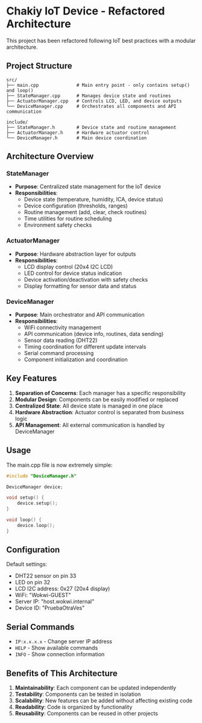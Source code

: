# Chakiy IoT Device - Refactored Architecture

This project has been refactored following IoT best practices with a modular architecture.

## Project Structure

```
src/
├── main.cpp              # Main entry point - only contains setup() and loop()
├── StateManager.cpp      # Manages device state and routines
├── ActuatorManager.cpp   # Controls LCD, LED, and device outputs
└── DeviceManager.cpp     # Orchestrates all components and API communication

include/
├── StateManager.h        # Device state and routine management
├── ActuatorManager.h     # Hardware actuator control
└── DeviceManager.h       # Main device coordination
```

## Architecture Overview

### StateManager
- **Purpose**: Centralized state management for the IoT device
- **Responsibilities**:
  - Device state (temperature, humidity, ICA, device status)
  - Device configuration (thresholds, ranges)
  - Routine management (add, clear, check routines)
  - Time utilities for routine scheduling
  - Environment safety checks

### ActuatorManager
- **Purpose**: Hardware abstraction layer for outputs
- **Responsibilities**:
  - LCD display control (20x4 I2C LCD)
  - LED control for device status indication
  - Device activation/deactivation with safety checks
  - Display formatting for sensor data and status

### DeviceManager
- **Purpose**: Main orchestrator and API communication
- **Responsibilities**:
  - WiFi connectivity management
  - API communication (device info, routines, data sending)
  - Sensor data reading (DHT22)
  - Timing coordination for different update intervals
  - Serial command processing
  - Component initialization and coordination

## Key Features

1. **Separation of Concerns**: Each manager has a specific responsibility
2. **Modular Design**: Components can be easily modified or replaced
3. **Centralized State**: All device state is managed in one place
4. **Hardware Abstraction**: Actuator control is separated from business logic
5. **API Management**: All external communication is handled by DeviceManager

## Usage

The main.cpp file is now extremely simple:

```cpp
#include "DeviceManager.h"

DeviceManager device;

void setup() {
    device.setup();
}

void loop() {
    device.loop();
}
```

## Configuration

Default settings:
- DHT22 sensor on pin 33
- LED on pin 32
- LCD I2C address: 0x27 (20x4 display)
- WiFi: "Wokwi-GUEST"
- Server IP: "host.wokwi.internal"
- Device ID: "PruebaOtraVes"

## Serial Commands

- `IP:x.x.x.x` - Change server IP address
- `HELP` - Show available commands
- `INFO` - Show connection information

## Benefits of This Architecture

1. **Maintainability**: Each component can be updated independently
2. **Testability**: Components can be tested in isolation
3. **Scalability**: New features can be added without affecting existing code
4. **Readability**: Code is organized by functionality
5. **Reusability**: Components can be reused in other projects
